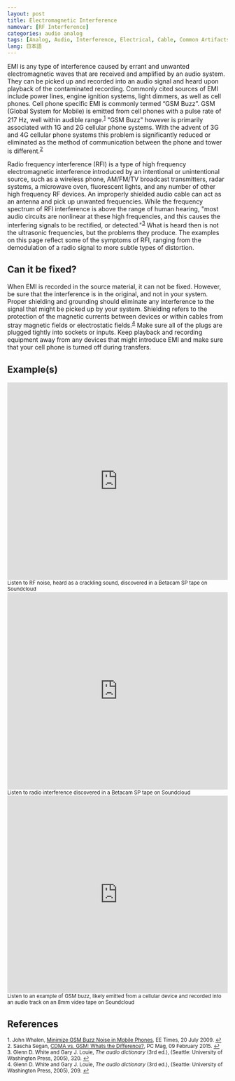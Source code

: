 ```yaml
---
layout: post
title: Electromagnetic Interference
namevar: [RF Interference]
categories: audio analog
tags: [Analog, Audio, Interference, Electrical, Cable, Common Artifacts]
lang: 日本語
---
```


EMI is any type of interference caused by errant and unwanted electromagnetic waves that are received and amplified by an audio system. They can be picked up and recorded into an audio signal and heard upon playback of the contaminated recording. Commonly cited sources of EMI include power lines, engine ignition systems, light dimmers, as well as cell phones. Cell phone specific EMI is commonly termed “GSM Buzz”. GSM (Global System for Mobile) is emitted from cell phones with a pulse rate of 217 Hz, well within audible range.<sup><a href="#fn1" id="ref1">1</a></sup> "GSM Buzz" however is primarily associated with 1G and 2G cellular phone systems. With the advent of 3G and 4G cellular phone systems this problem is significantly reduced or eliminated as the method of communication between the phone and tower is different.<sup><a href="#fn2" id="ref2">2</a></sup>

Radio frequency interference (RFI) is a type of high frequency electromagnetic interference introduced by an intentional or unintentional source, such as a wireless phone, AM/FM/TV broadcast transmitters, radar systems, a microwave oven, fluorescent lights, and any number of other high frequency RF devices. An improperly shielded audio cable can act as an antenna and pick up unwanted frequencies. While the frequency spectrum of RFI interference is above the range of human hearing, "most audio circuits are nonlinear at these high frequencies, and this causes the interfering signals to be rectified, or detected."<sup><a href="#fn3" id="ref3">3</a></sup> What is heard then is not the ultrasonic frequencies, but the problems they produce. The examples on this page reflect some of the symptoms of RFI, ranging from the demodulation of a radio signal to more subtle types of distortion.

## Can it be fixed?

When EMI is recorded in the source material, it can not be fixed. However, be sure that the interference is in the original, and not in your system. Proper shielding and grounding should eliminate any interference to the signal that might be picked up by your system. Shielding refers to the protection of the magnetic currents  between devices or within cables  from stray magnetic fields or electrostatic fields.<sup><a href="#fn4" id="ref4">4</a></sup> Make sure all of the plugs are plugged tightly into sockets or inputs. Keep playback and recording equipment away from any devices that might introduce EMI and make sure that your cell phone is turned off during transfers.

## Example(s)

<iframe width="100%" height="450" scrolling="no" frameborder="no" src="https://w.soundcloud.com/player/?url=https%3A//api.soundcloud.com/tracks/96919549&amp;auto_play=false&amp;hide_related=false&amp;show_comments=true&amp;show_user=true&amp;show_reposts=false&amp;visual=true"></iframe>
<sub>Listen to RF noise, heard as a crackling sound, discovered in a Betacam SP tape on Soundcloud</sub>

<iframe width="100%" height="450" scrolling="no" frameborder="no" src="https://w.soundcloud.com/player/?url=https%3A//api.soundcloud.com/tracks/96919240&amp;auto_play=false&amp;hide_related=false&amp;show_comments=true&amp;show_user=true&amp;show_reposts=false&amp;visual=true"></iframe>
<sub>Listen to radio interference discovered in a Betacam SP tape on Soundcloud</sub>

<iframe width="100%" height="450" scrolling="no" frameborder="no" src="https://w.soundcloud.com/player/?url=https%3A//api.soundcloud.com/tracks/96918841&amp;auto_play=false&amp;hide_related=false&amp;show_comments=true&amp;show_user=true&amp;show_reposts=false&amp;visual=true"></iframe>
<sub>Listen to an example of GSM buzz, likely emitted from a cellular device and recorded into an audio track on an 8mm video tape on Soundcloud</sub>

## References

<sup id="fn1">1. John Whalen, [Minimize GSM Buzz Noise in Mobile Phones](http://www.eetimes.com/design/microwave-rf-design/4019057/Minimize-GSM-buzz-noise-in-mobile-phones), EE Times, 20 July 2009. <a href="#ref1" title="Jump back to footnote 1 in the text.">↩</a></sup>  
<sup id="fn2">2. Sascha Segan, [CDMA vs. GSM: Whats the Difference?](https://web-beta.archive.org/web/20161213065638/http://www.pcmag.com/article2/0,2817,2407896,00.asp), PC Mag, 09 February 2015. <a href="#ref2" title="Jump back to footnote 2 in the text.">↩</a></sup>  
<sup id="fn3">3. Glenn D. White and Gary J. Louie, _The audio dictionary_ (3rd ed.), (Seattle: University of Washington Press, 2005), 320. <a href="#ref3" title="Jump back to footnote 3 in the text.">↩</a></sup>  
<sup id="fn4">4. Glenn D. White and Gary J. Louie, _The audio dictionary_ (3rd ed.), (Seattle: University of Washington Press, 2005), 209. <a href="#ref4" title="Jump back to footnote 4 in the text.">↩</a></sup>  
